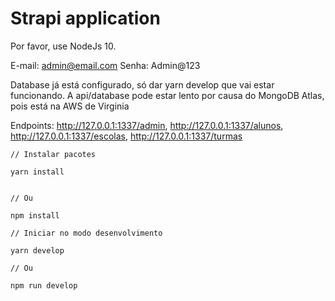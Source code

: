 # Strapi application

Por favor, use NodeJs 10.

E-mail: admin@email.com
Senha: Admin@123

Database já está configurado, só dar yarn develop que vai estar funcionando.
A api/database pode estar lento por causa do MongoDB Atlas, pois está na AWS de Virginia

Endpoints: http://127.0.0.1:1337/admin, http://127.0.0.1:1337/alunos, http://127.0.0.1:1337/escolas, http://127.0.0.1:1337/turmas

```
// Instalar pacotes

yarn install


// Ou

npm install
```

```
// Iniciar no modo desenvolvimento

yarn develop

// Ou

npm run develop
```
